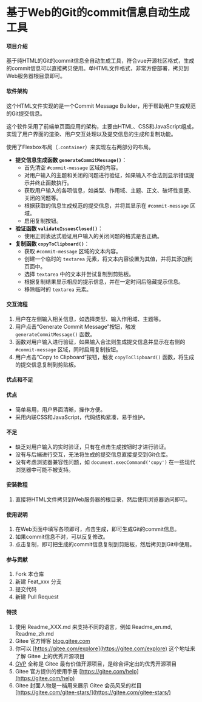 # 基于Web的Git的commit信息自动生成工具

#### 项目介绍
基于纯HTML的Git的commit信息全自动生成工具，符合vue开源社区格式，生成的commit信息可以直接拷贝使用。单HTML文件格式，非常方便部署，拷贝到Web服务器根目录即可。

#### 软件架构
这个HTML文件实现的是一个Commit Message Builder，用于帮助用户生成规范的Git提交信息。

这个软件采用了前端单页面应用的架构，主要由HTML、CSS和JavaScript组成，实现了用户界面的渲染、用户交互处理以及提交信息的生成和复制功能。

使用了Flexbox布局（`.container`）来实现左右两部分的布局。

- **提交信息生成函数 `generateCommitMessage()`**：
    - 首先清空 `#commit-message` 区域的内容。
    - 对用户输入的主题和关闭的问题进行验证，如果输入不合法则显示错误提示并终止函数执行。
    - 获取用户输入的各项信息，如类型、作用域、主题、正文、破坏性变更、关闭的问题等。
    - 根据获取的信息生成规范的提交信息，并将其显示在 `#commit-message` 区域。
    - 启用复制按钮。
- **验证函数 `validateIssuesClosed()`**：
    - 使用正则表达式验证用户输入的关闭问题的格式是否正确。
- **复制函数 `copyToClipboard()`**：
    - 获取 `#commit-message` 区域的文本内容。
    - 创建一个临时的 `textarea` 元素，将文本内容设置为其值，并将其添加到页面中。
    - 选择 `textarea` 中的文本并尝试复制到剪贴板。
    - 根据复制结果显示相应的提示信息，并在一定时间后隐藏提示信息。
    - 移除临时的 `textarea` 元素。

#### 交互流程
1. 用户在左侧输入相关信息，如选择类型、输入作用域、主题等。
2. 用户点击“Generate Commit Message”按钮，触发 `generateCommitMessage()` 函数。
3. 函数对用户输入进行验证，如果输入合法则生成提交信息并显示在右侧的 `#commit-message` 区域，同时启用复制按钮。
4. 用户点击“Copy to Clipboard”按钮，触发 `copyToClipboard()` 函数，将生成的提交信息复制到剪贴板。

#### 优点和不足

#### 优点
- 简单易用，用户界面清晰，操作方便。
- 采用内联CSS和JavaScript，代码结构紧凑，易于维护。

#### 不足
- 缺乏对用户输入的实时验证，只有在点击生成按钮时才进行验证。
- 没有与后端进行交互，无法将生成的提交信息直接提交到Git仓库。
- 没有考虑浏览器兼容性问题，如 `document.execCommand('copy')` 在一些现代浏览器中可能不被支持。


#### 安装教程

1.  直接将HTML文件拷贝到Web服务器的根目录，然后使用浏览器访问即可。

#### 使用说明

1.  在Web页面中填写各项即可，点击生成，即可生成Git的commit信息。
2.  如果commit信息不对，可以反复修改。
3.  点击复制，即可把生成的commit信息复制到剪贴板，然后拷贝到Git中使用。

#### 参与贡献

1.  Fork 本仓库
2.  新建 Feat_xxx 分支
3.  提交代码
4.  新建 Pull Request


#### 特技

1.  使用 Readme\_XXX.md 来支持不同的语言，例如 Readme\_en.md, Readme\_zh.md
2.  Gitee 官方博客 [blog.gitee.com](https://blog.gitee.com)
3.  你可以 [https://gitee.com/explore](https://gitee.com/explore) 这个地址来了解 Gitee 上的优秀开源项目
4.  [GVP](https://gitee.com/gvp) 全称是 Gitee 最有价值开源项目，是综合评定出的优秀开源项目
5.  Gitee 官方提供的使用手册 [https://gitee.com/help](https://gitee.com/help)
6.  Gitee 封面人物是一档用来展示 Gitee 会员风采的栏目 [https://gitee.com/gitee-stars/](https://gitee.com/gitee-stars/)
